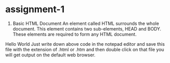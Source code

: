 # assignment-1

1. Basic HTML Document An element called HTML surrounds the whole document. This
element contains two sub-elements, HEAD and BODY. These elements are required to
form any HTML document.
<html>
<Head>
<Title>The First Page</title>
</head>
<body>
Hello World
</body>
</html>
Just write down above code in the notepad editor and save this file with the extension of
.html or .htm and then double click on that file you will get output on the default web
browser.
